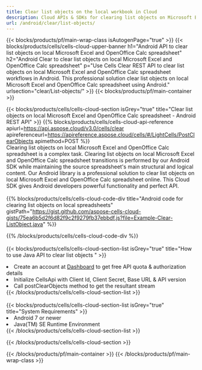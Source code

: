 ```yaml
---
title: Clear list objects on the local workbook in Cloud 
description: Cloud APIs & SDKs for clearing list objects on Microsoft Excel & OpenOffice Calc. Clear list objects on local spreadsheets by the Cells Cloud API. SDK support kinds of development languages. They include Android, C#, Go, Java, NodeJS, Perl, PHP, Python, Ruby, and swift. 
url: /android/clear/list-objects/
---
```



{{< blocks/products/pf/main-wrap-class isAutogenPage="true" >}}
{{< blocks/products/cells/cells-cloud-upper-banner h1="Android API to clear list objects on local Microsoft Excel and OpenOffice Calc spreadsheet" h2="Android Clear to clear list objects on local Microsoft Excel and OpenOffice Calc spreadsheet" p="Use Cells Clear REST API to clear list objects on local Microsoft Excel and OpenOffice Calc spreadsheet workflows in Android. This professional solution clear list objects on local Microsoft Excel and OpenOffice Calc spreadsheet using Android." urlsection="clear/List-objects/" >}}
{{< blocks/products/pf/main-container >}}

{{< blocks/products/cells/cells-cloud-section isGrey="true"  title="Clear list objects on local Microsoft Excel and OpenOffice Calc spreadsheet - Android REST API" >}}
{{% blocks/products/cells/cells-cloud-api-reference  apiurl=https://api.aspose.cloud/v3.0/cells/clear  apireferenceurl=https://apireference.aspose.cloud/cells/#/LightCells/PostClearObjects  apimethod=POST %}}
<br/>
Clearing list objects on local Microsoft Excel and OpenOffice Calc spreadsheet is a complex task. Clearing list objects on local Microsoft Excel and OpenOffice Calc spreadsheet transitions is performed by our Android SDK while maintaining the source spreadsheet's main structural and logical content. Our Android library is a professional solution to clear list objects on local Microsoft Excel and OpenOffice Calc spreadsheet online. This Cloud SDK gives Android developers powerful functionality and perfect API.
<br/>
<br/>
{{% blocks/products/cells/cells-cloud-code-div title="Android code for clearing list objects on local spreadsheets" gistPath="https://gist.github.com/aspose-cells-cloud-gists/75ea6b5d2f6d82f9c2f9279fb37ebbdf.js?file=Example-Clear-ListObject.java" %}}
  
{{% /blocks/products/cells/cells-cloud-code-div  %}}
<br/>
<br/>
{{< blocks/products/cells/cells-cloud-section-list isGrey="true"  title="How to use Java API to clear list objects " >}}
<li>Create an account at <a href="https://dashboard.aspose.cloud/">Dashboard</a> to get free API quota & authorization details</li>
<li>Initialize CellsApi with Client Id, Client Secret, Base URL & API version</li>
<li>Call postClearObjects method to get the resultant stream</li>
{{< /blocks/products/cells/cells-cloud-section-list >}}
<br/>
<br/>
{{< blocks/products/cells/cells-cloud-section-list isGrey="true"  title="System Requirements" >}}
<li>Android 7 or newer</li>
<li>Java(TM) SE Runtime Environment</li>
{{< /blocks/products/cells/cells-cloud-section-list >}}

{{< /blocks/products/cells/cells-cloud-section >}}

{{< /blocks/products/pf/main-container >}}
{{< /blocks/products/pf/main-wrap-class >}}
